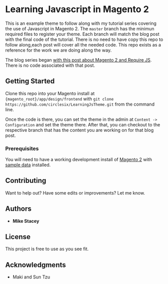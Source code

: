 # Learning Javascript in Magento 2

This is an example theme to follow along with my tutorial series covering the use of Javascript in Magento 2. The `master` branch has the minimun required files to register your theme. Each branch will match the blog post with the final code of the tutorial. There is no need to have copy this repo to follow along,each post will cover all the needed code. This repo exists as a reference for the work we are doing along the way. 

The blog series began [with this post about Magento 2 and Require JS](https://jamersan.com/introduction-javascript-magento-2/). There is no code associated with that post. 

## Getting Started

Clone this repo into your Magento install at `{magento_root}/app/design/frontend`
with `git clone https://github.com/circlesix/LearningJsTheme.git` from the command line. 

Once the code is there, you can set the theme in the admin at `Content -> Configuration` and set the theme there. After that, you can checkout to the respective branch that has the content you are working on for that blog post. 

### Prerequisites

You will need to have a working development install of [Magento 2](https://devdocs.magento.com/guides/v2.2/install-gde/bk-install-guide.html) with [sample data](https://devdocs.magento.com/guides/v2.3/install-gde/install/sample-data-after-magento.html) installed.

## Contributing

Want to help out? Have some edits or improvements? Let me know.  

## Authors

* **Mike Stacey**

## License

This project is free to use as you see fit. 

## Acknowledgments

* Maki and Sun Tzu

